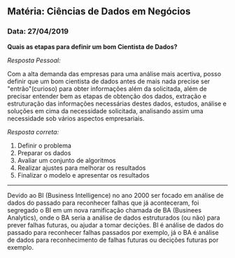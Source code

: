 ## Matéria: Ciências de Dados em Negócios

### Data: 27/04/2019

**Quais as etapas para definir um bom Cientista de Dados?**

*Resposta Pessoal:*

 Com a alta demanda das empresas para uma análise mais acertiva, posso definir que um bom cientista de dados antes de mais nada precise ser "entrão"(curioso) para obter informações além da solicitada, além de precisar entender bem as etapas de obtenção dos dados, extração e estruturação das informações necessárias destes dados, estudos, análise e soluções em cima da necessidade solicitada, analisando assim uma necessidade sob vários aspectos empresariais.

*Resposta correta:*

1. Definir o problema 
2. Preparar os dados
3. Avaliar um conjunto de algoritmos
4. Realizar ajustes para melhorar os resultados
5. Finalizar o modelo e apresentar os resultados

---
Devido ao BI (Business Intelligence) no ano 2000 ser focado em análise de dados do passado para reconhecer falhas que já aconteceram, foi segregado o BI em um nova ramificação chamada de BA (Businees Analytics), onde o BA seria a análise de dados estruturados (ou não) para prever falhas futuras, ou ajudar a tomar decições. BI é análise de dados do passado para reconhecer falhas passados por exemplo, já o BA é análise de dados para reconhecimento de falhas futuras ou decições futuras por exemplo.
